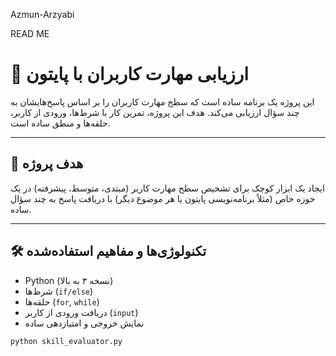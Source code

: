  Azmun-Arzyabi

READ ME
# 🧠 ارزیابی مهارت کاربران با پایتون

این پروژه یک برنامه ساده است که سطح مهارت کاربران را بر اساس پاسخ‌هایشان به چند سؤال ارزیابی می‌کند. هدف این پروژه، تمرین کار با شرط‌ها، ورودی از کاربر، حلقه‌ها و منطق ساده است.

---

## 🎯 هدف پروژه

ایجاد یک ابزار کوچک برای تشخیص سطح مهارت کاربر (مبتدی، متوسط، پیشرفته) در یک حوزه خاص (مثلاً برنامه‌نویسی پایتون یا هر موضوع دیگر) با دریافت پاسخ به چند سؤال ساده.

---

## 🛠 تکنولوژی‌ها و مفاهیم استفاده‌شده

- Python (نسخه ۳ به بالا)
- شرط‌ها (`if/else`)
- حلقه‌ها (`for`, `while`)
- دریافت ورودی از کاربر (`input`)
- نمایش خروجی و امتیازدهی ساده

```bash
python skill_evaluator.py
